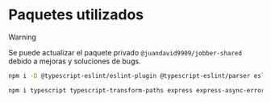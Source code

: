 # Paquetes utilizados

> [!WARNING]
> Se puede actualizar el paquete privado `@juandavid9909/jobber-shared` debido a mejoras y soluciones de bugs.

```bash
npm i -D @typescript-eslint/eslint-plugin @typescript-eslint/parser eslint-config-prettier eslint-plugin-import prettier eslint ts-node tsc-alias tsconfig-paths @types/email-templates @types/express @types/amqplib @types/nodemailer jest ts-jest @jest/types @types/jest @types/fs-extra

npm i typescript typescript-transform-paths express express-async-errors amqplib dotenv ejs email-templates http-status-codes nodemailer winston pino-pretty @elastic/elasticsearch @juandavid9909/jobber-utils@1.0.4 fs-extra
```
